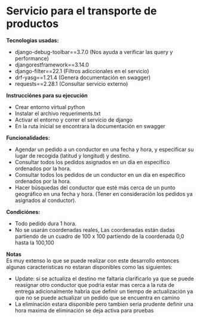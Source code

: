 # Servicio para el transporte de productos

**Tecnologias usadas:**
* django-debug-toolbar==3.7.0 (Nos ayuda a verificar las query y performance)
* djangorestframework==3.14.0
* django-filter==22.1 (Filtros adiccionales en el servicio)
* drf-yasg==1.21.4 (Genera documentación en swagger)
* requests==2.28.1 (Consultar servicio externo)

**Instrucciónes para su ejecución**
* Crear entorno virtual python
* Instalar el archivo requeriments.txt 
* Activar el entorno y correr el servicio de django
* En la ruta inicial se encontrara la documentación en swagger

**Funcionalidades:**
* Agendar un pedido a un conductor en una fecha y hora, y especificar su lugar de recogida (latitud y longitud) y destino. 
* Consultar todos los pedidos asignados en un día en específico ordenados por la hora. 
* Consultar todos los pedidos de un conductor en un día en específico ordenados por la hora. 
* Hacer búsquedas del conductor que esté más cerca de un punto geográfico en una fecha y hora. (Tener en consideración los pedidos ya asignados al conductor). 

**Condiciónes:**
* Todo pedido dura 1 hora.
* No se usarán coordenadas reales, Las coordenadas están dadas partiendo de un cuadro de 100 x 100 partiendo de la coordenada 0,0 hasta la 100,100 

**Notas**  
Es muy extenso lo que se puede realizar con este desarrollo entonces algunas caracteristicas no estaran disponibles como las siguientes:
* Update: si se actualiza el destino me faltaria clarificarlo ya que se puede reasignar otro conductor que podria estar mas cerca a la ruta de entrega adicionalmente habria que definir un tiempo de actualización ya que no se puede actualizar un pedido que se encuentra en camino
* La eliminación estara disponible pero tambien seria prudente definir una hora maxima de eliminación se deja activa para pruebas
